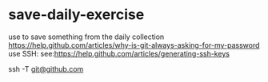 save-daily-exercise
===================

use to save something from the daily collection
https://help.github.com/articles/why-is-git-always-asking-for-my-password
use SSH:
see:https://help.github.com/articles/generating-ssh-keys

ssh -T git@github.com